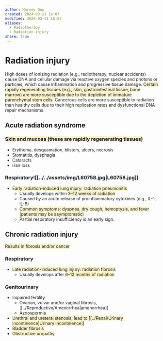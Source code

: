 ```yaml
---
author: Harvey Guo
created: 2024-03-21 16:07
modified: 2024-03-21 16:07
aliases:
  - Radiotherapy
  - Radiation injury
share: true
---
```


# Radiation injury
High doses of ionizing radiation (e.g., radiotherapy, nuclear accidents) cause DNA and cellular damage via reactive oxygen species and photons or particles, which cause inflammation and progressive tissue damage. <span style="background:rgba(240, 200, 0, 0.2)">Certain rapidly regenerating tissues (e.g., skin, gastrointestinal tissue, bone marrow) are more susceptible due to the depletion of immature parenchymal stem cells.</span> Cancerous cells are more susceptible to radiation than healthy cells due to their high replication rates and dysfunctional DNA repair mechanisms.
## Acute radiation syndrome
### <span style="background:rgba(240, 200, 0, 0.2)">Skin and mucosa (these are rapidly regenerating tissues)</span>
- Erythema, desquamation, blisters, ulcers, necrosis
- Stomatitis, dysphagia
- Cataracts
- Hair loss
### Respiratory![[../../assets/img/L60758.jpg|L60758.jpg]]
- <span style="background:rgba(240, 200, 0, 0.2)">Early radiation-induced lung injury: radiation pneumonitis</span>
	- Usually develops within<span style="background:rgba(240, 200, 0, 0.2)"> 3–12 weeks of radiation</span>
	- Caused by an acute release of proinflammatory cytokines (e.g., IL-1, IL-6) 
	- <span style="background:rgba(240, 200, 0, 0.2)">Common symptoms: dyspnea, dry cough, hemoptysis, and fever (patients may be asymptomatic)</span>
	- Partial respiratory insufficiency is an early sign.
## Chronic radiation injury
<span style="background:rgba(240, 200, 0, 0.2)">Results in fibrosis and/or cancer</span>
### Respiratory
- <span style="background:rgba(240, 200, 0, 0.2)">Late radiation-induced lung injury: radiation fibrosis</span>
	- Usually develops after <span style="background:rgba(240, 200, 0, 0.2)">6–12 months of radiation</span>
### Genitourinary
- Impaired fertility
	- Ovarian, vulvar and/or vaginal fibrosis, [[../Reproductive/Amenorrhea|amenorrhea]]
	- Azoospermia
- <span style="background:rgba(240, 200, 0, 0.2)">Urethral and ureteral stenosis, lead to [[../Renal/Urinary incontinence|Urinary incontinence]]</span>
- <span style="background:rgba(240, 200, 0, 0.2)">Bladder fibrosis</span>
- <span style="background:rgba(240, 200, 0, 0.2)">Obstructive uropathy</span>